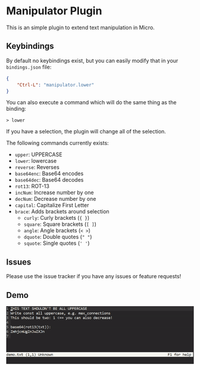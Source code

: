 # Manipulator Plugin

This is an simple plugin to extend text manipulation in Micro.

## Keybindings
By default no keybindings exist, but you can easily modify that
in your `bindings.json` file:

```json
{
    "Ctrl-L": "manipulator.lower"
}
```

You can also execute a command which will do the same thing as
the binding:

```
> lower
```

If you have a selection, the plugin will change all of the
selection.

The following commands currently exists:
 * `upper`: UPPERCASE
 * `lower`: lowercase
 * `reverse`: Reverses
 * `base64enc`: Base64 encodes
 * `base64dec`: Base64 decodes
 * `rot13`: ROT-13
 * `incNum`: Increase number by one
 * `decNum`: Decrease number by one
 * `capital`: Capitalize First Letter
 * `brace`: Adds brackets around selection 
     * `curly`: Curly brackets (`{ }`)
     * `square`: Square brackets (`[ ]`)
	 * `angle`: Angle brackets (`< >`)
     * `dquote`: Double quotes (`" "`)
     * `squote`: Single quotes (`' '`)

## Issues

Please use the issue tracker if you have any issues or
feature requests!


## Demo

![Demo](demo.gif "Demo: Using a few of the commands")
